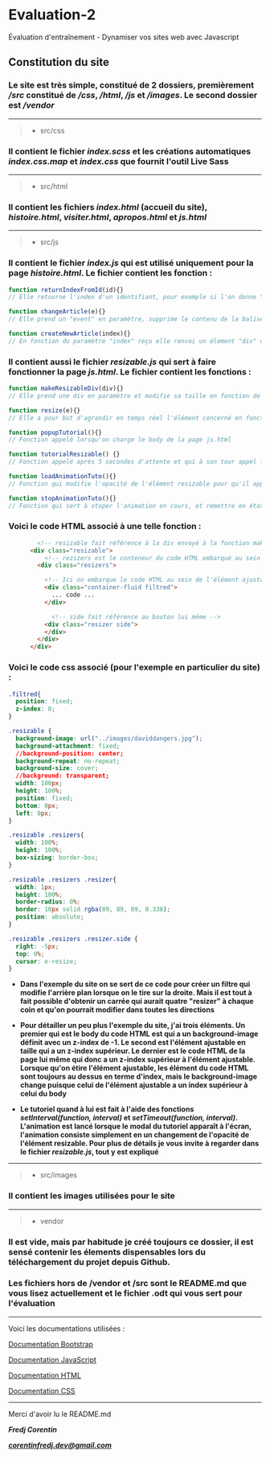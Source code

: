 # Evaluation-2
Évaluation d'entraînement - Dynamiser vos sites web avec Javascript 

## Constitution du site

### Le site est très simple, constitué de 2 dossiers, premièrement ***/src*** constitué de ***/css***, ***/html***, ***/js*** et ***/images***. Le second dossier est ***/vendor***
---
> - src/css

### Il contient le fichier ***index.scss*** et les créations automatiques ***index.css.map*** et ***index.css*** que fournit l'outil Live Sass

---
> - src/html

### Il contient les fichiers ***index.html*** (accueil du site), ***histoire.html***, ***visiter.html***, ***apropos.html*** et ***js.html***
---
> - src/js

### Il contient le fichier ***index.js*** qui est utilisé uniquement pour la page ***histoire.html***. Le fichier contient les fonction :
```js
function returnIndexFromId(id){}
// Elle retourne l'index d'un identifiant, pour exemple si l'on donne "col-7" la fonction renvoie "7"

function changeArticle(e){}
// Elle prend un "event" en paramètre, supprime le contenu de la balise "article" et ajoute "active" a la classe du bouton en lien avec la variable "event" reçu pour qu'il apparaisse sélectionné

function createNewArticle(index){}
// En fonction du paramètre "index" reçu elle renvoi un élement "div" qui a pour enfant les élements de l'article à afficher
```

### Il contient aussi le fichier ***resizable.js*** qui sert à faire fonctionner la page ***js.html***. Le fichier contient les fonctions :
```js
function makeResizableDiv(div){}
// Elle prend une div en paramètre et modifie sa taille en fonction de la position de la souris.

function resize(e){}
// Elle a pour but d'agrandir en temps réel l'élément concerné en fonction de la position de la souris

function popupTutorial(){}
// Fonction appelé lorsqu'on charge le body de la page js.html

function tutorialResizable() {}
// Fonction appelé après 5 secondes d'attente et qui à son tour appel la fonction d'animation

function loadAnimationTuto(){}
// Fonction qui modifie l'opacité de l'élément resizable pour qu'il apparaisse clairement à l'écran

function stopAnimationTuto(){}
// Fonction qui sert à stoper l'animation en cours, et remettre en état la page et les composants. Le tutoriel peut toujours être lancé de nouveau manuellement

```
### Voici le code HTML associé à une telle fonction :
```html
        <!-- resizable fait référence à la div envoyé à la fonction makeresizableDiv -->
      <div class="resizable">
          <!-- rezizers est le conteneur du code HTML embarqué au sein de l'élément ajustable en taille et de l'élément sur lequel on clique pour ajuster la taille de la div en question (la bande grise dans l'exemple du site) -->
        <div class="resizers">

          <!-- Ici on embarque le code HTML au sein de l'élément ajustable en taille -->
          <div class="container-fluid filtred">
            ... code ...
          </div>

            <!-- side fait référence au bouton lui même -->
          <div class="resizer side">
          </div>
        </div>
      </div>
```
### Voici le code css associé (pour l'exemple en particulier du site) : 
```css
.filtred{
  position: fixed;
  z-index: 0;
}

.resizable {
  background-image: url("../images/daviddangers.jpg");
  background-attachment: fixed;
  //background-position: center;
  background-repeat: no-repeat;
  background-size: cover;
  //background: transparent;
  width: 100px;
  height: 100%;
  position: fixed;
  bottom: 0px;
  left: 0px;
}

.resizable .resizers{
  width: 100%;
  height: 100%;
  box-sizing: border-box;
}

.resizable .resizers .resizer{
  width: 1px;
  height: 100%;
  border-radius: 0%; 
  border: 10px solid rgba(89, 89, 89, 0.338);
  position: absolute;
}

.resizable .resizers .resizer.side {
  right: -5px;
  top: 0%;
  cursor: e-resize;
}
```
- **Dans l'exemple du site on se sert de ce code pour créer un filtre qui modifie l'arrière plan lorsque on le tire sur la droite. Mais il est tout à fait possible d'obtenir un carrée qui aurait quatre "resizer" à chaque coin et qu'on pourrait modifier dans toutes les directions**

- **Pour détailler un peu plus l'exemple du site, j'ai trois éléments. Un premier qui est le body du code HTML est qui a un background-image définit avec un z-index de -1. Le second est l'élément ajustable en taille qui a un z-index supérieur. Le dernier est le code HTML de la page lui même qui donc a un z-index supérieur à l'élément ajustable. Lorsque qu'on étire l'élément ajustable, les élément du code HTML sont toujours au dessus en terme d'index, mais le background-image change puisque celui de l'élément ajustable a un index supérieur à celui du body**

- **Le tutoriel quand à lui est fait à l'aide des fonctions *setInterval(function, interval)* et *setTimeout(function, interval)*. L'animation est lancé lorsque le modal du tutoriel apparaît à l'écran, l'animation consiste simplement en un changement de l'opacité de l'élément resizable. Pour plus de détails je vous invite à regarder dans le fichier *resizable.js*, tout y est expliqué**

---
> - src/images

### Il contient les images utilisées pour le site
---
> - vendor

### Il est vide, mais par habitude je créé toujours ce dossier, il est sensé contenir les élements dispensables lors du téléchargement du projet depuis Github.

### Les fichiers hors de /vendor et /src sont le README.md que vous lisez actuellement et le fichier .odt qui vous sert pour l'évaluation

---
Voici les documentations utilisées :

[Documentation Bootstrap](https://getbootstrap.com/docs/5.3/getting-started/introduction/)

[Documentation JavaScript](https://developer.mozilla.org/fr/docs/Web/JavaScript)

[Documentation HTML](https://developer.mozilla.org/fr/docs/Web/HTML)

[Documentation CSS](https://developer.mozilla.org/fr/docs/Web/CSS/Reference)

---
Merci d'avoir lu le README.md 

***Fredj Corentin***

***corentinfredj.dev@gmail.com***